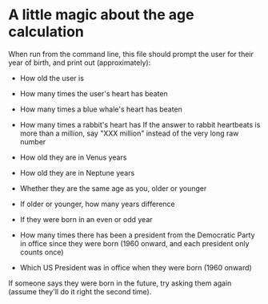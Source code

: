 # A little magic about the age calculation
When run from the command line, this file should prompt the user for their year of birth, and print out (approximately):
- How old the user is
- How many times the user's heart has beaten
- How many times a blue whale's heart has beaten
- How many times a rabbit's heart has 
If the answer to rabbit heartbeats is more than a million, say "XXX million" instead of the very long raw number
- How old they are in Venus years
- How old they are in Neptune years

- Whether they are the same age as you, older or younger
- If older or younger, how many years difference
- If they were born in an even or odd year

- How many times there has been a president from the Democratic Party in office since they were born (1960 onward, and each president only counts once)
- Which US President was in office when they were born (1960 onward)

If someone says they were born in the future, try asking them again (assume they'll do it right the second time).
